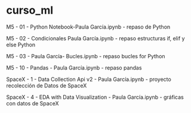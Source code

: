 # curso_ml

M5 - 01 - Python Notebook-Paula García.ipynb - repaso de Python

M5 - 02 - Condicionales Paula García.ipynb - repaso estructuras if, elif y else Python

M5 - 03 - Paula García- Bucles.ipynb - repaso bucles for Python

M5 - 10 - Pandas - Paula García.ipynb - repaso pandas

SpaceX - 1 - Data Collection Api v2 - Paula García.ipynb - proyecto recolección de Datos de SpaceX

SpaceX - 4 - EDA with Data Visualization - Paula García.ipynb - gráficas con datos de SpaceX
